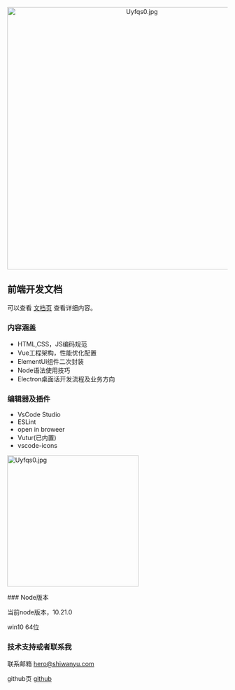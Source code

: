 <p align="center">
    <img width="600"
    src="https://s1.ax1x.com/2020/08/17/devtW4.png" alt="Uyfqs0.jpg" border="0" />
</p>
<!-- <p align="center">
  <a href="https://github.com/vuejs/vue">
    <img src="https://img.shields.io/badge/vue-2.6.10-brightgreen.svg" alt="vue">
  </a>
  <a href="https://github.com/ElemeFE/element">
    <img src="https://img.shields.io/badge/element--ui-2.7.0-brightgreen.svg" alt="element-ui">
  </a>
</p> -->

## 前端开发文档

可以查看 [文档页](https://birght.github.io/doc/) 查看详细内容。


### 内容涵盖

- HTML,CSS，JS编码规范
- Vue工程架构，性能优化配置
- ElementUi组件二次封装
- Node语法使用技巧
- Electron桌面话开发流程及业务方向


### 编辑器及插件

- VsCode Studio
- ESLint
- open in broweer
- Vutur(已内置)
- vscode-icons

<p align="left">
    <img width="300"
    src="https://s1.ax1x.com/2020/08/25/d6ZmWt.png" alt="Uyfqs0.jpg" border="0" />
</p>
### Node版本

当前node版本，10.21.0

win10 64位

### 技术支持或者联系我

联系邮箱 [hero@shiwanyu.com](https://hero@shiwanyu.com/) 

github页  [github](https://github.com/Birght)